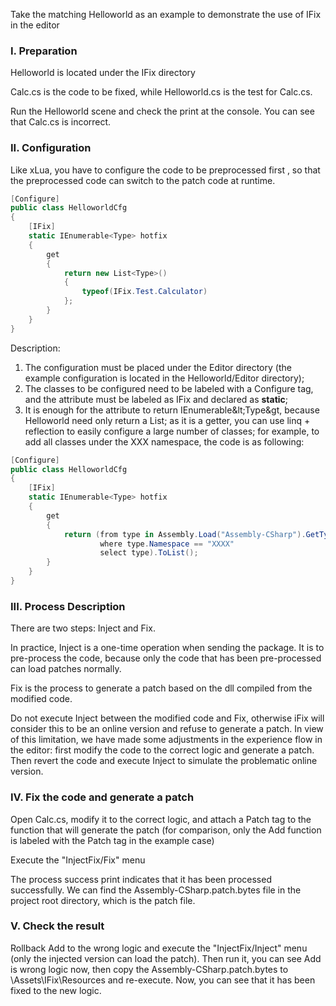 Take the matching Helloworld as an example to demonstrate the use of IFix in the editor

### I. Preparation

Helloworld is located under the IFix directory

Calc.cs is the code to be fixed, while Helloworld.cs is the test for Calc.cs.

Run the Helloworld scene and check the print at the console. You can see that Calc.cs is incorrect.

### II. Configuration

Like xLua, you have to configure the code to be preprocessed first , so that the preprocessed code can switch to the patch code at runtime.

~~~csharp
[Configure]
public class HelloworldCfg
{
    [IFix]
    static IEnumerable<Type> hotfix
    {
        get
        {
            return new List<Type>()
            {
                typeof(IFix.Test.Calculator)
            };
        }
    }
}
~~~

Description:

1. The configuration must be placed under the Editor directory (the example configuration is located in the Helloworld/Editor directory);
2. The classes to be configured need to be labeled with a Configure tag, and the attribute must be labeled as IFix and declared as **static**;
3. It is enough for the attribute to return IEnumerable\&lt;Type\&gt, because Helloworld need only return a List; as it is a getter, you can use linq + reflection to easily configure a large number of classes; for example, to add all classes under the XXX namespace, the code is as following:

~~~csharp
[Configure]
public class HelloworldCfg
{
    [IFix]
    static IEnumerable<Type> hotfix
    {
        get
        {
            return (from type in Assembly.Load("Assembly-CSharp").GetTypes()
                    where type.Namespace == "XXXX"
                    select type).ToList();
        }
    }
}
~~~


### III. Process Description

There are two steps: Inject and Fix.

In practice, Inject is a one-time operation when sending the package. It is to pre-process the code, because only the code that has been pre-processed can load patches normally.

Fix is ​​the process to generate a patch based on the dll compiled from the modified code.

Do not execute Inject between the modified code and Fix, otherwise iFix will consider this to be an online version and refuse to generate a patch. In view of this limitation, we have made some adjustments in the experience flow in the editor: first modify the code to the correct logic and generate a patch. Then revert the code and execute Inject to simulate the problematic online version.

### IV. Fix the code and generate a patch

Open Calc.cs, modify it to the correct logic, and attach a Patch tag to the function that will generate the patch (for comparison, only the Add function is labeled with the Patch tag in the example case)

Execute the "InjectFix/Fix" menu

The process success print indicates that it has been processed successfully. We can find the Assembly-CSharp.patch.bytes file in the project root directory, which is the patch file.

### V. Check the result

Rollback Add to the wrong logic and execute the "InjectFix/Inject" menu (only the injected version can load the patch). Then run it, you can see Add is wrong logic now, then copy the Assembly-CSharp.patch.bytes to \Assets\IFix\Resources and re-execute. Now, you can see that it has been fixed to the new logic.